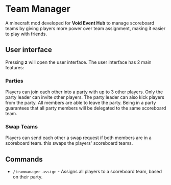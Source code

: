 # Team Manager
A minecraft mod developed for **Void Event Hub** to manage scoreboard teams by giving players more power over team assignment, 
making it easier to play with friends.

## User interface
Pressing **z** will open the user interface. The user interface has 2 main features:

### Parties
Players can join each other into a party with up to 3 other players. Only the party leader can invite other players. 
The party leader can also kick players from the party. All members are able to leave the party.
Being in a party guarantees that all party members will be delegated to the same scoreboard team.

### Swap Teams
Players can send each other a swap request if both members are in a scoreboard team. 
this swaps the players' scoreboard teams.

## Commands
* `/teammanager assign` - Assigns all players to a scoreboard team, based on their party.
